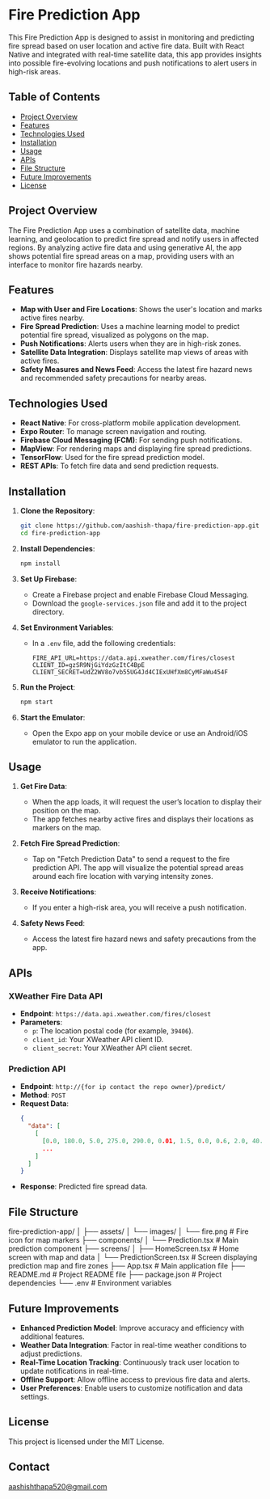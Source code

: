 # Fire Prediction App

This Fire Prediction App is designed to assist in monitoring and predicting fire spread based on user location and active fire data. Built with React Native and integrated with real-time satellite data, this app provides insights into possible fire-evolving locations and push notifications to alert users in high-risk areas.

## Table of Contents
- [Project Overview](#project-overview)
- [Features](#features)
- [Technologies Used](#technologies-used)
- [Installation](#installation)
- [Usage](#usage)
- [APIs](#apis)
- [File Structure](#file-structure)
- [Future Improvements](#future-improvements)
- [License](#license)

## Project Overview
The Fire Prediction App uses a combination of satellite data, machine learning, and geolocation to predict fire spread and notify users in affected regions. By analyzing active fire data and using generative AI, the app shows potential fire spread areas on a map, providing users with an interface to monitor fire hazards nearby.

## Features
- **Map with User and Fire Locations**: Shows the user's location and marks active fires nearby.
- **Fire Spread Prediction**: Uses a machine learning model to predict potential fire spread, visualized as polygons on the map.
- **Push Notifications**: Alerts users when they are in high-risk zones.
- **Satellite Data Integration**: Displays satellite map views of areas with active fires.
- **Safety Measures and News Feed**: Access the latest fire hazard news and recommended safety precautions for nearby areas.

## Technologies Used
- **React Native**: For cross-platform mobile application development.
- **Expo Router**: To manage screen navigation and routing.
- **Firebase Cloud Messaging (FCM)**: For sending push notifications.
- **MapView**: For rendering maps and displaying fire spread predictions.
- **TensorFlow**: Used for the fire spread prediction model.
- **REST APIs**: To fetch fire data and send prediction requests.

## Installation

1. **Clone the Repository**:
    ```bash
    git clone https://github.com/aashish-thapa/fire-prediction-app.git
    cd fire-prediction-app
    ```

2. **Install Dependencies**:
    ```bash
    npm install
    ```

3. **Set Up Firebase**:
   - Create a Firebase project and enable Firebase Cloud Messaging.
   - Download the `google-services.json` file and add it to the project directory.

4. **Set Environment Variables**:
   - In a `.env` file, add the following credentials:
     ```
     FIRE_API_URL=https://data.api.xweather.com/fires/closest
     CLIENT_ID=gzSR9NjGiYdzGzItC4BpE
     CLIENT_SECRET=UdZ2WV8o7vb55UG4Jd4CIExUHfXm8CyMFaWu454F
     ```

5. **Run the Project**:
    ```bash
    npm start
    ```

6. **Start the Emulator**:
   - Open the Expo app on your mobile device or use an Android/iOS emulator to run the application.

## Usage

1. **Get Fire Data**:
   - When the app loads, it will request the user’s location to display their position on the map.
   - The app fetches nearby active fires and displays their locations as markers on the map.

2. **Fetch Fire Spread Prediction**:
   - Tap on "Fetch Prediction Data" to send a request to the fire prediction API. The app will visualize the potential spread areas around each fire location with varying intensity zones.

3. **Receive Notifications**:
   - If you enter a high-risk area, you will receive a push notification.

4. **Safety News Feed**:
   - Access the latest fire hazard news and safety precautions from the app.

## APIs

### XWeather Fire Data API
- **Endpoint**: `https://data.api.xweather.com/fires/closest`
- **Parameters**:
  - `p`: The location postal code (for example, `39406`).
  - `client_id`: Your XWeather API client ID.
  - `client_secret`: Your XWeather API client secret.

### Prediction API
- **Endpoint**: `http://{for ip contact the repo owner}/predict/`
- **Method**: `POST`
- **Request Data**:
    ```json
    {
      "data": [
        [
          [0.0, 180.0, 5.0, 275.0, 290.0, 0.01, 1.5, 0.0, 0.6, 2.0, 40.0, -0.1],
          ...
        ]
      ]
    }
    ```
- **Response**: Predicted fire spread data.

## File Structure

fire-prediction-app/ │ ├── assets/ │ └── images/ │ └── fire.png # Fire icon for map markers ├── components/ │ └── Prediction.tsx # Main prediction component ├── screens/ │ ├── HomeScreen.tsx # Home screen with map and data │ └── PredictionScreen.tsx # Screen displaying prediction map and fire zones ├── App.tsx # Main application file ├── README.md # Project README file ├── package.json # Project dependencies └── .env # Environment variables


## Future Improvements
- **Enhanced Prediction Model**: Improve accuracy and efficiency with additional features.
- **Weather Data Integration**: Factor in real-time weather conditions to adjust predictions.
- **Real-Time Location Tracking**: Continuously track user location to update notifications in real-time.
- **Offline Support**: Allow offline access to previous fire data and alerts.
- **User Preferences**: Enable users to customize notification and data settings.

## License
This project is licensed under the MIT License.

## Contact
aashishthapa520@gmail.com
